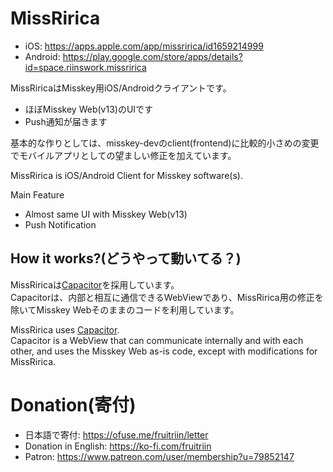 # MissRirica
- iOS: https://apps.apple.com/app/missririca/id1659214999
- Android: https://play.google.com/store/apps/details?id=space.riinswork.missririca


MissRiricaはMisskey用iOS/Androidクライアントです。

- ほぼMisskey Web(v13)のUIです
- Push通知が届きます

基本的な作りとしては、misskey-devのclient(frontend)に比較的小さめの変更でモバイルアプリとしての望ましい修正を加えています。


MissRirica is iOS/Android Client for Misskey software(s).

Main Feature
- Almost same UI with Misskey Web(v13)
- Push Notification




## How it works?(どうやって動いてる？)
MissRiricaは[Capacitor](https://capacitorjs.jp/)を採用しています。  
Capacitorは、内部と相互に通信できるWebViewであり、MissRirica用の修正を除いてMisskey Webそのままのコードを利用しています。

MissRirica uses [Capacitor](https://capacitorjs.jp/).  
Capacitor is a WebView that can communicate internally and with each other, and uses the Misskey Web as-is code, except with modifications for MissRirica.


# Donation(寄付)
- 日本語で寄付: https://ofuse.me/fruitriin/letter
- Donation in English: https://ko-fi.com/fruitriin
- Patron: https://www.patreon.com/user/membership?u=79852147